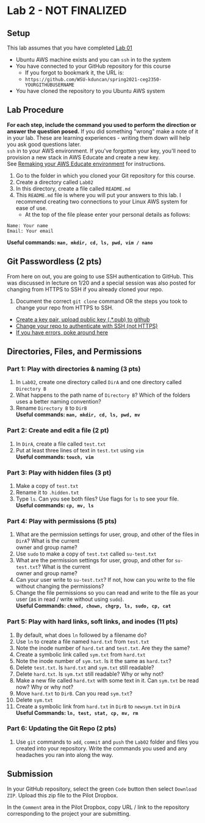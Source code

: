 # Lab 2 - NOT FINALIZED

## Setup

This lab assumes that you have completed [Lab 01](../Lab01/README.md)

- Ubuntu AWS machine exists and you can `ssh` in to the system
- You have connected to your GitHub repository for this course
  - If you forgot to bookmark it, the URL is:
  - `https://github.com/WSU-kduncan/spring2021-ceg2350-YOURGITHUBUSERNAME`
- You have cloned the repository to you Ubuntu AWS system

## Lab Procedure

**For each step, include the command you used to perform the direction or answer the question posed.** If you did something "wrong" make a note of it in your lab. These are learning experiences - writing them down will help you ask good questions later.  
`ssh` in to your AWS environment. If you've forgotten your key, you'll need to provision a new stack in AWS Educate and create a new key.  
See [Remaking your AWS Educate environment](../../..) for instructions.

1. Go to the folder in which you cloned your Git repository for this course.
2. Create a directory called `Lab02`
3. In this directory, create a file called `README.md`
4. This `README.md` file is where you will put your answers to this lab. I recommend creating two connections to your Linux AWS system for ease of use.
   - At the top of the file please enter your personal details as follows:

```
Name: Your name
Email: Your email

```

**Useful commands: `man, mkdir, cd, ls, pwd, vim / nano`**

## Git Passwordless (2 pts)

From here on out, you are going to use SSH authentication to GitHub. This was discussed in lecture on 1/20 and a special session was also posted for changing from HTTPS to SSH if you already cloned your repo.

1. Document the correct `git clone` command OR the steps you took to change your repo from HTTPS to SSH.

- [Create a key pair, upload public key (.\*\.pub) to github](https://docs.github.com/en/github/authenticating-to-github/generating-a-new-ssh-key-and-adding-it-to-the-ssh-agent)
- [Change your repo to authenticate with SSH (not HTTPS)](https://haydar-ai.medium.com/learning-how-to-git-using-ssh-instead-of-https-91f09cff72de)
- [If you have errors, poke around here](https://docs.github.com/en/github/authenticating-to-github/error-permission-denied-publickey)

## Directories, Files, and Permissions

### Part 1: Play with directories & naming (3 pts)

1. In `Lab02`, create one directory called `DirA` and one directory called `Directory B`
2. What happens to the path name of `Directory B`? Which of the folders uses a better naming convention?
3. Rename `Directory B` to `DirB`  
   **Useful commands: `man, mkdir, cd, ls, pwd, mv`**

### Part 2: Create and edit a file (2 pt)

1. In `DirA`, create a file called `test.txt`
2. Put at least three lines of text in `test.txt` using `vim`  
   **Useful commands: `touch, vim`**

### Part 3: Play with hidden files (3 pt)

1. Make a copy of `test.txt`
2. Rename it to `.hidden.txt`
3. Type `ls`. Can you see both files? Use flags for `ls` to see your file.  
   **Useful commands: `cp, mv, ls`**

### Part 4: Play with permissions (5 pts)

1. What are the permission settings for user, group, and other of the files in `DirA`? What is the current  
   owner and group name?
2. Use `sudo` to make a copy of `test.txt` called `su-test.txt`
3. What are the permission settings for user, group, and other for `su-test.txt`? What is the current  
   owner and group name?
4. Can your user write to `su-test.txt`? If not, how can you write to the file without changing the permissions?
5. Change the file permissions so you can read and write to the file as your user (as in read / write without using `sudo`).  
   **Useful Commands: `chmod, chown, chgrp, ls, sudo, cp, cat`**

### Part 5: Play with hard links, soft links, and inodes (11 pts)

1. By default, what does `ln` followed by a filename do?
2. Use `ln` to create a file named `hard.txt` from `test.txt`
3. Note the inode number of `hard.txt` and `test.txt`. Are they the same?
4. Create a symbolic link called `sym.txt` from `hard.txt`
5. Note the inode number of `sym.txt`. Is it the same as `hard.txt`?
6. Delete `test.txt`. Is `hard.txt` and `sym.txt` still readable?
7. Delete `hard.txt`. Is `sym.txt` still readable? Why or why not?
8. Make a new file called `hard.txt` with some text in it. Can `sym.txt` be read now? Why or why not?
9. Move `hard.txt` to `DirB`. Can you read `sym.txt`?
10. Delete `sym.txt`
11. Create a symbolic link from `hard.txt` in `DirB` to `newsym.txt` in `DirA`  
    **Useful Commands: `ln, test, stat, cp, mv, rm`**

### Part 6: Updating the Git Repo (2 pts)

1. Use `git` commands to `add`, `commit` and `push` the `Lab02` folder and files you created into your repository. Write the commands you used and any headaches you ran into along the way.

## Submission

In your GitHub repository, select the green `Code` button then select `Download ZIP`. Upload this zip file to the Pilot Dropbox.

In the `Comment` area in the Pilot Dropbox, copy URL / link to the repository corresponding to the project your are submitting.
